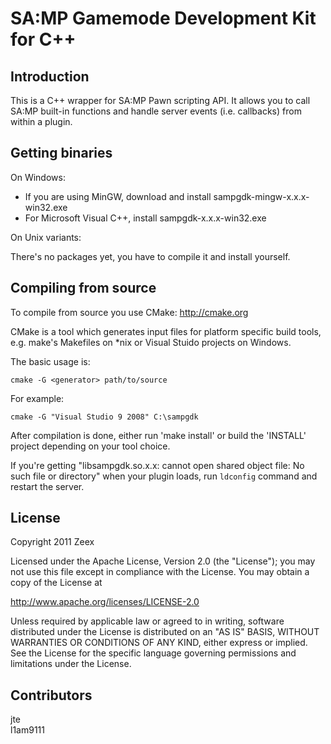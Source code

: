 SA:MP Gamemode Development Kit for C++
======================================

Introduction
------------

This is a C++ wrapper for SA:MP Pawn scripting API. It allows you to call SA:MP built-in functions
and handle server events (i.e. callbacks) from within a plugin. 

Getting binaries
----------------

On Windows:

*    If you are using MinGW, download and install sampgdk-mingw-x.x.x-win32.exe
*    For Microsoft Visual C++, install sampgdk-x.x.x-win32.exe

On Unix variants:

There's no packages yet, you have to compile it and install yourself.

Compiling from source
---------------------

To compile from source you use CMake: http://cmake.org

CMake is a tool which generates input files for platform specific build tools, e.g. make's Makefiles on *nix or Visual Stuido projects on Windows.

The basic usage is:

    cmake -G <generator> path/to/source

For example:

    cmake -G "Visual Studio 9 2008" C:\sampgdk

After compilation is done, either run 'make install' or build the 'INSTALL' project depending on your tool choice.

If you're getting "libsampgdk.so.x.x: cannot open shared object file: No such file or directory" when your plugin loads, 
run `ldconfig` command and restart the server.

License
-------

Copyright 2011 Zeex

Licensed under the Apache License, Version 2.0 (the "License");
you may not use this file except in compliance with the License.
You may obtain a copy of the License at

http://www.apache.org/licenses/LICENSE-2.0

Unless required by applicable law or agreed to in writing, software
distributed under the License is distributed on an "AS IS" BASIS,
WITHOUT WARRANTIES OR CONDITIONS OF ANY KIND, either express or implied.
See the License for the specific language governing permissions and
limitations under the License.


Contributors
------------

jte<br>
l1am9111<br>

